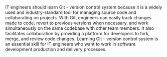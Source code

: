 IT engineers should learn Git - version control system because it is a widely used and industry-standard tool for managing source code and collaborating on projects. With Git, engineers can easily track changes made to code, revert to previous versions when necessary, and work simultaneously on the same codebase with other team members. It also facilitates collaboration by providing a platform for developers to fork, merge, and review code changes. Learning Git - version control system is an essential skill for IT engineers who want to work in software development production and delivery processes.
